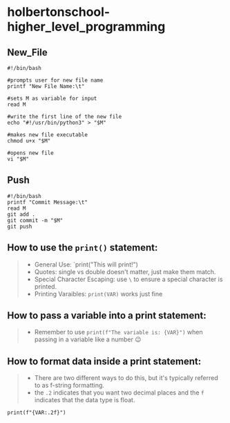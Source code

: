 # holbertonschool-higher_level_programming

## New_File

```
#!/bin/bash

#prompts user for new file name
printf "New File Name:\t"

#sets M as variable for input
read M

#write the first line of the new file
echo "#!/usr/bin/python3" > "$M"

#makes new file executable
chmod u+x "$M"

#opens new file
vi "$M"
```

## Push

```
#!/bin/bash
printf "Commit Message:\t"
read M
git add .
git commit -m "$M"
git push
```

## How to use the `print()` statement:

>- General Use: `print("This will print!")
>- Quotes: single vs double doesn't matter, just make them match.
>- Special Character Escaping: use `\` to ensure a special character is printed.
>- Printing Varaibles: `print(VAR)` works just fine

## How to pass a variable into a print statement:

>- Remember to use `print(f"The variable is: {VAR}")` when passing in a variable like a number 😉

## How to format data inside a print statement:

>- There are two different ways to do this, but it's typically referred to as f-string formatting.
>- the `.2` indicates that you want two decimal places and the `f` indicates that the data type is float.
```
print(f"{VAR:.2f}")
```
